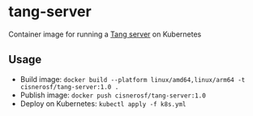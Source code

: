 # tang-server

Container image for running a [Tang server](https://github.com/latchset/tang) on Kubernetes

## Usage

- Build image: `docker build --platform linux/amd64,linux/arm64 -t cisnerosf/tang-server:1.0 .`
- Publish image: `docker push cisnerosf/tang-server:1.0`
- Deploy on Kubernetes: `kubectl apply -f k8s.yml`
